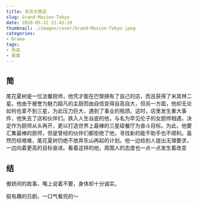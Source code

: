 ```yaml
---
title: 东京大饭店
slug: Grand-Masion-Tokyo
date: 2020-05-22 21:43:29
thumbnail: ./images/cover/Grand-Masion-Tokyo.jpeg
categories:
- Drama
tags:
- 热血
- 美食
---
```


## 简

尾花夏树是一位法餐厨师，他凭才能在巴黎拥有了自己的店，而且获得了米其林二星。他由于被誉为魅力超凡的主厨而由自信变得自高自大，但另一方面，他却无论如何也拿不到三星，为此压力巨大，遇到了事业的瓶颈。这时，店里发生重大事件，他失去了店和伙伴们。跌入人生谷底的他，与名为早见伦子的女厨师相遇，决定作为厨师从头再开，更以打造世界上最棒的三星级餐厅为奋斗目标。为此，他要汇集最棒的厨师，但是曾经的伙伴们都拒绝了他，寻找新的能干助手也不顺利。虽然历经艰难，尾花夏树仍绝不放弃东山再起的计划。他一边给别人提出无理要求，一边向着更高的目标奋进。看着这样的他，周围人的态度也一点一点发生着改变

## 结

傲娇间的故事，嘴上说着不要，身体却十分诚实。

挺有趣的日剧，一口气看完的～
